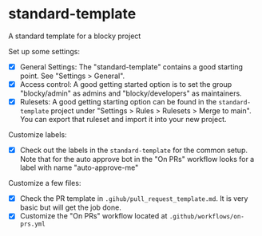 # standard-template
A standard template for a blocky project

Set up some settings:
- [x] General Settings: The "standard-template" contains a good starting point.
  See "Settings > General".
- [x] Access control: A good getting started option is to set the group
  "blocky/admin" as admins and "blocky/developers" as maintainers.
- [x] Rulesets: A good getting starting option can be found in the
  `standard-template` project under "Settings > Rules > Rulesets > Merge to
  main".  You can export that ruleset and import it into your new project.

Customize labels:
- [x] Check out the labels in the `standard-template` for the common setup.
  Note that for the auto approve bot in the "On PRs" workflow looks for a label
  with name "auto-approve-me"

Customize a few files:
- [x] Check the PR template in `.gihub/pull_request_template.md`.  It is very
  basic but will get the job done.
- [x] Customize the "On PRs" workflow located at `.github/workflows/on-prs.yml`
